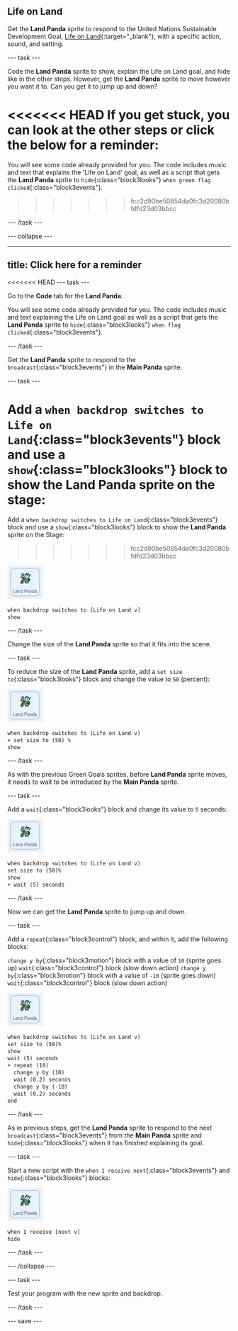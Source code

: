 ## Life on Land

Get the **Land Panda** sprite to respond to the United Nations Sustainable Development Goal, [Life on Land](https://www.undp.org/content/undp/en/home/sustainable-development-goals/goal-15-life-on-land.html){:target="\_blank"}, with a specific action, sound, and setting.

--- task ---

Code the **Land Panda** sprite to show, explain the Life on Land goal, and hide like in the other steps. However, get the **Land Panda** sprite to move however you want it to. Can you get it to jump up and down?

<<<<<<< HEAD
If you get stuck, you can look at the other steps or click the below for a reminder:
=======
You will see some code already provided for you. The code includes music and text that explains the 'Life on Land' goal, as well as a script that gets the **Land Panda** sprite to `hide`{:class="block3looks"} `when green flag clicked`{:class="block3events"}.
>>>>>>> fcc2d90be50854da0fc3d20080bfdfd23d03bbcc

--- /task ---

--- collapse ---

---
title: Click here for a reminder
---

<<<<<<< HEAD
--- task ---

Go to the **Code** tab for the **Land Panda**.

You will see some code already provided for you. The code includes music and text explaining the Life on Land goal as well as a script that gets the **Land Panda** sprite to `hide`{:class="block3looks"} `when flag clicked`{:class="block3events"}.

--- /task ---

Get the **Land Panda** sprite to respond to the `broadcast`{:class="block3events"} in the **Main Panda** sprite.

--- task ---

Add a  `when backdrop switches to Life on Land`{:class="block3events"} block and use a `show`{:class="block3looks"} block to show the **Land Panda** sprite on the stage:
=======
Add a `when backdrop switches to Life on Land`{:class="block3events"} block and use a `show`{:class="block3looks"} block to show the **Land Panda** sprite on the Stage:
>>>>>>> fcc2d90be50854da0fc3d20080bfdfd23d03bbcc

![image of the Land Panda sprite](images/landpanda-sprite.png)

```blocks3
when backdrop switches to [Life on Land v]
show
```
--- /task ---

Change the size of the **Land Panda** sprite so that it fits into the scene.

--- task ---

To reduce the size of the **Land Panda** sprite, add a `set size to`{:class="block3looks"} block and change the value to `50` (percent):

![image of the Land Panda sprite](images/landpanda-sprite.png)

```blocks3
when backdrop switches to (Life on Land v)
+ set size to (50) %
show
```
--- /task ---

As with the previous Green Goals sprites, before **Land Panda** sprite moves, it needs to wait to be introduced by the **Main Panda** sprite.

--- task ---

Add a `wait`{:class="block3looks"} block and change its value to `5` seconds:

![image of the Land Panda sprite](images/landpanda-sprite.png)

```blocks3
when backdrop switches to (Life on Land v)
set size to (50)%
show
+ wait (5) seconds
```

--- /task ---

Now we can get the **Land Panda** sprite to jump up and down.

--- task ---

Add a `repeat`{:class="block3control"} block, and within it, add the following blocks:

`change y by`{:class="block3motion"} block with a value of `10` (sprite goes up)
`wait`{:class="block3control"} block (slow down action)
`change y by`{:class="block3motion"} block with a value of `-10` (sprite goes down)
`wait`{:class="block3control"} block (slow down action)

![image of the Land Panda sprite](images/landpanda-sprite.png)

```blocks3
when backdrop switches to (Life on Land v)
set size to (50)%
show
wait (5) seconds
+ repeat (18)
  change y by (10)
  wait (0.2) seconds
  change y by (-10)
  wait (0.2) seconds
end
```

--- /task ---

As in previous steps, get the **Land Panda** sprite to respond to the next `broadcast`{:class="block3events"} from the **Main Panda** sprite and `hide`{:class="block3looks"} when it has finished explaining its goal.

--- task ---

Start a new script with the `when I receive next`{:class="block3events"} and `hide`{:class="block3looks"} blocks:

![image of the Land Panda sprite](images/landpanda-sprite.png)

```blocks3
when I receive [next v]
hide
```

--- /task ---

--- /collapse ---

--- task ---

Test your program with the new sprite and backdrop.

--- /task ---

--- save ---
